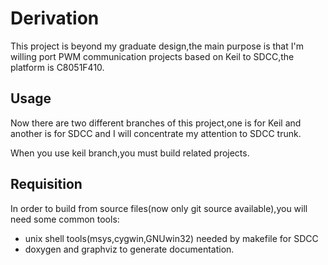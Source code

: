 Derivation
===========

This project is beyond my graduate design,the main purpose is that I'm
willing port PWM communication projects based on Keil to SDCC,the
platform is C8051F410.

Usage
-----

Now there are two different branches of this project,one is for Keil and
another is for SDCC and I will concentrate my attention to SDCC trunk.

When you use keil branch,you must build related projects.

Requisition
------------

In order to build from source files(now only git source available),you
will need some common tools:

* unix shell tools(msys,cygwin,GNUwin32) needed by makefile for SDCC
* doxygen and graphviz to generate documentation.
